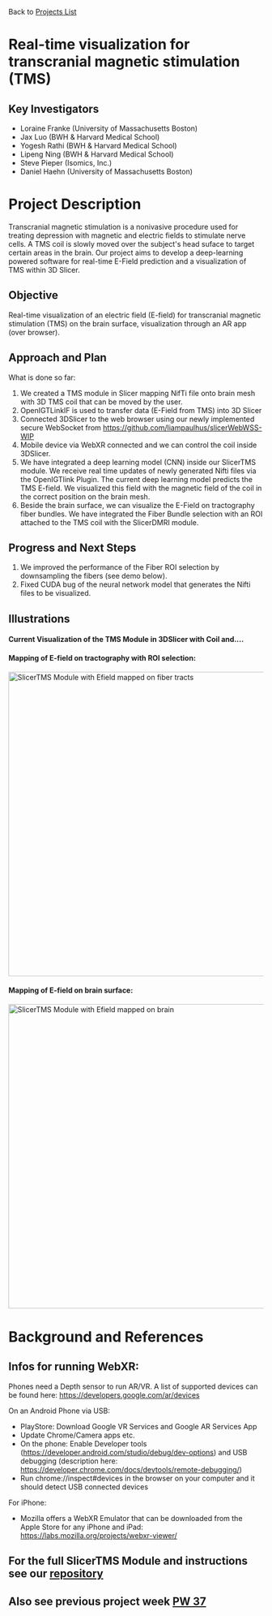 Back to [Projects List](../../README.md#ProjectsList)

# Real-time visualization for transcranial magnetic stimulation (TMS)

## Key Investigators

- Loraine Franke (University of Massachusetts Boston)
- Jax Luo (BWH & Harvard Medical School)
- Yogesh Rathi (BWH & Harvard Medical School)
- Lipeng Ning (BWH & Harvard Medical School)
- Steve Pieper (Isomics, Inc.)
- Daniel Haehn (University of Massachusetts Boston)

# Project Description

Transcranial magnetic stimulation is a nonivasive procedure used for treating depression with magnetic and electric fields to stimulate nerve cells. 
A TMS coil is slowly moved over the subject's head suface to target certain areas in the brain. 
Our project aims to develop a deep-learning powered software for real-time E-Field prediction and a visualization of TMS within 3D Slicer.

## Objective

Real-time visualization of an electric field (E-field) for transcranial magnetic stimulation (TMS) on the brain surface, visualization through an AR app (over browser).

## Approach and Plan
What is done so far: 
1. We created a TMS module in Slicer mapping NifTi file onto brain mesh with 3D TMS coil that can be moved by the user.
2. OpenIGTLinkIF is used to transfer data (E-Field from TMS) into 3D Slicer
3. Connected 3DSlicer to the web browser using our newly implemented secure WebSocket from https://github.com/liampaulhus/slicerWebWSS-WIP
4. Mobile device via WebXR connected and we can control the coil inside 3DSlicer.
5. We have integrated a deep learning model (CNN) inside our SlicerTMS module. We receive real time updates of newly generated Nifti files via the OpenIGTlink Plugin. The current deep learning model predicts the TMS E-field. We visualized this field with the magnetic field of the coil in the correct position on the brain mesh.
6. Beside the brain surface, we can visualize the E-Field on tractography fiber bundles. We have integrated the Fiber Bundle selection with an ROI attached to the TMS coil with the SlicerDMRI module.

## Progress and Next Steps

1. We improved the performance of the Fiber ROI selection by downsampling the fibers (see demo below).
2. Fixed CUDA bug of the neural network model that generates the Nifti files to be visualized.


## Illustrations


####  Current Visualization of the TMS Module in 3DSlicer with Coil and....
#### Mapping of E-field on tractography with ROI selection:

<img src="https://user-images.githubusercontent.com/38534852/216506888-347b3a78-21d9-47c2-a32e-26088b7dc08d.gif" width="600" alt="SlicerTMS Module with Efield mapped on fiber tracts">

#### Mapping of E-field on brain surface:

<img src="https://user-images.githubusercontent.com/38534852/204691744-c2ee8451-7f4c-40c3-83a5-c2fd0103f0a7.gif" width="600" alt="SlicerTMS Module with Efield mapped on brain">


# Background and References

<!-- This project is related to: ../SlicerTMS_E-field -->

## Infos for running WebXR:

Phones need a Depth sensor to run AR/VR. A list of supported devices can be found here: https://developers.google.com/ar/devices

On an Android Phone via USB: 
- PlayStore: Download Google VR Services and Google AR Services App
- Update Chrome/Camera apps etc.
- On the phone: Enable Developer tools (https://developer.android.com/studio/debug/dev-options) and USB debugging (description here: https://developer.chrome.com/docs/devtools/remote-debugging/)
- Run chrome://inspect#devices in the browser on your computer and it should detect USB connected devices

For iPhone: 
- Mozilla offers a WebXR Emulator that can be downloaded from the Apple Store for any iPhone and iPad: https://labs.mozilla.org/projects/webxr-viewer/

## For the full SlicerTMS Module and instructions see our [repository](https://github.com/lorifranke/SlicerTMS)

## Also see previous project week [PW 37](https://github.com/NA-MIC/ProjectWeek/tree/master/PW37_2022_Virtual/Projects/SlicerTMS)

<!-- vtkProbeFilter: https://vtk.org/doc/nightly/html/classvtkProbeFilter.html
Moving fiducials with CPYY: https://gist.github.com/pieper/f9da3e0a73c70981b48d0747132526d5

Measure rendering time in 3D Slicer:
1. Getting renderer: https://slicer.readthedocs.io/en/latest/developer_guide/script_repository.html#access-vtk-views-renderers-and-cameras
2. Then applying renderer.GetLastRenderTimeInSeconds()
